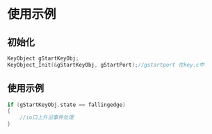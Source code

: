 # 使用示例

## 初始化

```C
KeyObject gStartKeyObj;
KeyObject_Init(&gStartKeyObj, gStartPort);//gstartport 在key.c中
```

## 使用示例

```C
if (gStartKeyObj.state == fallingedge)
{
	//io口上升沿事件处理
}
```

